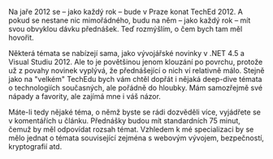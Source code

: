 <!-- dcterms:identifier = aspnetcz#360 -->
<!-- dcterms:title = O čem byste se chtěli dozvědět více na příštím TechEdu? -->
<!-- dcterms:abstract = Na jaře 2012 se – jako každý rok – bude v Praze konat TechEd 2012. A pokud se nestane nic mimořádného, budu na něm – jako každý rok – mít svou obvyklou dávku přednášek. Teď rozmýšlím, o čem bych tam měl hovořit. A to máte nyní možnost ovlivnit. -->
<!-- np9:categoryId = 6 -->
<!-- x4w:category = Akce a události -->
<!-- np9:authorId = 1 -->
<!-- np9:authorEmail = michal.valasek@altairis.cz -->
<!-- dcterms:creator = Michal Altair Valášek -->
<!-- dcterms:created = 2011-12-29T01:28:06.603+01:00 -->
<!-- dcterms:dateAccepted = 2011-12-29T11:30:00+01:00 -->
<!-- x4w:pictureWidth = 150 -->
<!-- x4w:pictureHeight = 150 -->
<!-- x4w:pictureUrl = /perex-pictures/20111229-o-cem-byste-se-chteli-dozvedet-vice-na-pristim-techedu.png -->

Na jaře 2012 se – jako každý rok – bude v Praze konat TechEd 2012. A pokud se nestane nic mimořádného, budu na něm – jako každý rok – mít svou obvyklou dávku přednášek. Teď rozmýšlím, o čem bych tam měl hovořit.

Některá témata se nabízejí sama, jako vývojářské novinky v .NET 4.5 a Visual Studiu 2012. Ale to je povětšinou jenom klouzání po povrchu, protože už z povahy novinek vyplývá, že přednášející o nich ví relativně málo. Stejně jako na "velkém" TechEdu bych vám chtěl dopřát i nějaká deep-dive témata o technologiích současných, ale pořádně do hloubky. Mám samozřejmě své nápady a favority, ale zajímá mne i váš názor.

Máte-li tedy nějaké téma, o němž byste se rádi dozvěděli více, vyjádřete se v komentářích u článku. Přednášky budou mít standardních 75 minut, čemuž by měl odpovídat rozsah témat. Vzhledem k mé specializaci by se mělo jednat o témata související zejména s webovým vývojem, bezpečností, kryptografií atd.